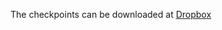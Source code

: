 The checkpoints can be downloaded at [Dropbox](https://www.dropbox.com/sh/wr8ual8lwp70a2j/AABNbGXo2WMUY-BafaPRPIAAa?dl=0)
